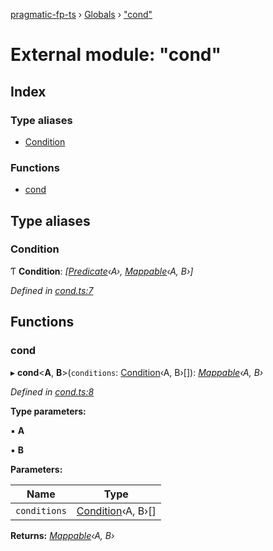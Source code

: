 [pragmatic-fp-ts](../README.md) › [Globals](../globals.md) › ["cond"](_cond_.md)

# External module: "cond"

## Index

### Type aliases

* [Condition](_cond_.md#condition)

### Functions

* [cond](_cond_.md#cond)

## Type aliases

###  Condition

Ƭ **Condition**: *[[Predicate](_types_.md#predicate)‹A›, [Mappable](_types_.md#mappable)‹A, B›]*

*Defined in [cond.ts:7](https://github.com/hermann-p/pragmatic-fp-ts/blob/65c599f/src/cond.ts#L7)*

## Functions

###  cond

▸ **cond**<**A**, **B**>(`conditions`: [Condition](_cond_.md#condition)‹A, B›[]): *[Mappable](_types_.md#mappable)‹A, B›*

*Defined in [cond.ts:8](https://github.com/hermann-p/pragmatic-fp-ts/blob/65c599f/src/cond.ts#L8)*

**Type parameters:**

▪ **A**

▪ **B**

**Parameters:**

Name | Type |
------ | ------ |
`conditions` | [Condition](_cond_.md#condition)‹A, B›[] |

**Returns:** *[Mappable](_types_.md#mappable)‹A, B›*
